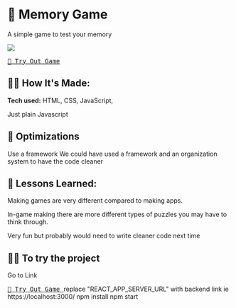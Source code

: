 # 🎂 Memory Game

A simple game to test your memory



[![](FlourBakery.gif)](https://strawberrie68.github.io/memory-game/)


[
<kbd>
🎯 Try Out Game
</kbd>](https://strawberrie68.github.io/memory-game/)




## 👩‍💻 How It's Made:

**Tech used:** HTML, CSS, JavaScript, 

Just plain Javascript


## 🏸 Optimizations

Use a framework
We could have used a framework and an organization system to have the code cleaner



## 📝 Lessons Learned:

Making games are very different compared to making apps. 

In-game making there are more different types of puzzles you may have to think through.

Very fun but probably would need to write cleaner code next time


## 👩‍💻 To try the project

Go to Link

[
<kbd>
🎯 Try Out Game
</kbd>](https://strawberrie68.github.io/memory-game/)
replace "REACT_APP_SERVER_URL" with backend link ie https://localhost:3000/
npm install 
npm start


